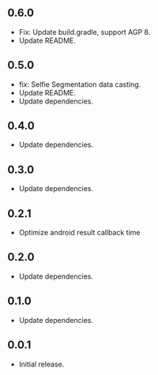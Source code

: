 ## 0.6.0

* Fix: Update build.gradle, support AGP 8.
* Update README.

## 0.5.0

* fix: Selfie Segmentation data casting.
* Update README.
* Update dependencies.

## 0.4.0

* Update dependencies.

## 0.3.0

* Update dependencies.

## 0.2.1

* Optimize android result callback time

## 0.2.0

* Update dependencies.

## 0.1.0

* Update dependencies.

## 0.0.1

* Initial release.
